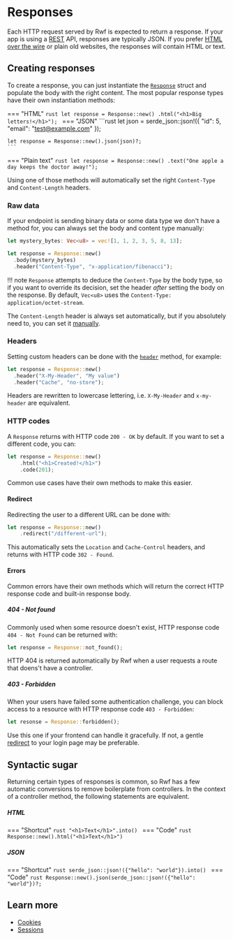 # Responses

Each HTTP request served by Rwf is expected to return a response. If your app is using a [REST](REST/index.md) API, responses
are typically JSON. If you prefer [HTML over the wire](../views/turbo/index.md) or plain old websites, the responses will contain HTML or text.

## Creating responses

To create a response, you can just instantiate the [`Response`](https://docs.rs/rwf/latest/rwf/http/response/struct.Response.html) struct and populate the body
with the right content. The most popular response types have their own instantiation methods:

=== "HTML"
    ```rust
    let response = Response::new()
      .html("<h1>Big letters!</h1>");
    ```
=== "JSON"
    ```rust
    let json = serde_json::json!({
      "id": 5,
      "email": "test@example.com"
    });

    let response = Response::new().json(json)?;
    ```
=== "Plain text"
    ```rust
    let response = Response::new()
      .text("One apple a day keeps the doctor away!");
    ```

Using one of those methods will automatically set the right `Content-Type` and `Content-Length` headers.

### Raw data

If your endpoint is sending binary data or some data type we don't have a method for, you can always set the body and content type manually:

```rust
let mystery_bytes: Vec<u8> = vec![1, 1, 2, 3, 5, 8, 13];

let response = Response::new()
  .body(mystery_bytes)
  .header("Content-Type", "x-application/fibonacci");
```

!!! note
    `Response` attempts to deduce the `Content-Type` by the body type, so if you want to override its decision,
    set the header _after_ setting the body on the response. By default, `Vec<u8>` uses the `Content-Type: application/octet-stream`.

The `Content-Length` header is always set automatically, but if you absolutely need to, you can set it [manually](#headers).

### Headers

Setting custom headers can be done with the [`header`](https://docs.rs/rwf/latest/rwf/http/response/struct.Response.html#method.header) method, for example:

```rust
let response = Response::new()
  .header("X-My-Header", "My value")
  .header("Cache", "no-store");
```

Headers are rewritten to lowercase lettering, i.e. `X-My-Header` and `x-my-header` are equivalent.

### HTTP codes

A `Response` returns with HTTP code `200 - OK` by default. If you want to set a different code, you can:

```rust
let response = Response::new()
    .html("<h1>Created!</h1>")
    .code(201);
```

Common use cases have their own methods to make this easier.

#### Redirect

Redirecting the user to a different URL can be done with:

```rust
let response = Response::new()
    .redirect("/different-url");
```

This automatically sets the `Location` and `Cache-Control` headers, and returns with HTTP code `302 - Found`.

#### Errors

Common errors have their own methods which will return the correct HTTP response code and built-in response body.

##### 404 - Not found

Commonly used when some resource doesn't exist, HTTP response code `404 - Not Found` can be returned with:

```rust
let response = Response::not_found();
```

HTTP 404 is returned automatically by Rwf when a user requests a route that doens't have a controller.

##### 403 - Forbidden

When your users have failed some authentication challenge, you can block access to a resource with HTTP response code `403 - Forbidden`:

```rust
let resonse = Response::forbidden();
```

Use this one if your frontend can handle it gracefully. If not, a gentle [redirect](#redirect) to your login page may be preferable.

## Syntactic sugar

Returning certain types of responses is common, so Rwf has a few automatic conversions to remove boilerplate from controllers. In the context of a controller method, the following statements are equivalent.

##### HTML

=== "Shortcut"
    ```rust
    "<h1>Text</h1>".into()
    ```
=== "Code"
    ```rust
    Response::new().html("<h1>Text</h1>")
    ```

##### JSON

=== "Shortcut"
    ```rust
    serde_json::json!({"hello": "world"}).into()
    ```
=== "Code"
    ```rust
    Response::new().json(serde_json::json!({"hello": "world"})?;
    ```

## Learn more

- [Cookies](cookies.md)
- [Sessions](sessions.md)
